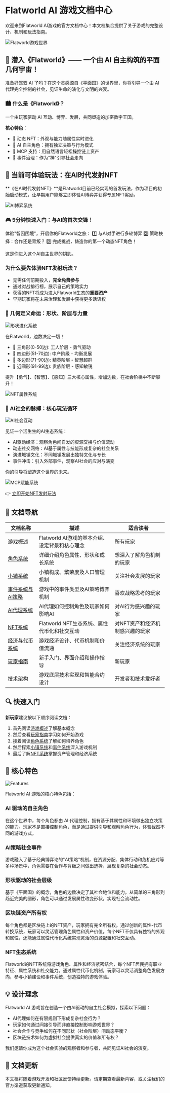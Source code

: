 # Flatworld AI 游戏文档中心

欢迎来到Flatworld AI游戏的官方文档中心！本文档集合提供了关于游戏的完整设计、机制和玩法指南。

![Flatworld游戏世界](../../images/t1.jpeg)

## 🌟 潜入《Flatworld》—— 一个由 AI 自主构筑的平面几何宇宙！

准备好驾驭 AI 了吗？在这个灵感源自《平面国》的世界里，你将引导一个由 AI 代理完全控制的社会，见证生命的演化与文明的兴衰。

### 🏙️ 什么是《Flatworld》？

一个由玩家驱动 AI 互动、博弈、发展，共同塑造的加密数字王国。

**核心特色**：
- 🔹 动态 NFT：外观与能力随属性实时进化
- 🔹 AI 自主角色：拥有独立决策与行为模式
- 🔹 MCP 支持：用自然语言轻松操控链上资产
- 🔹 事件治理：作为"神"引导社会走向

## 🚀 当前可体验玩法：在AI时代发射NFT

**《在AI时代发射NFT》**是Flatworld目前已经实现的首发玩法，作为项目的初始启动模式，让早期用户能够立即体验AI博弈并获得专属NFT奖励。

![AI博弈系统](../../images/vsAI.png)

### 🎮 5分钟快速入门：与AI的首次交锋！

体验"智囚困境"，开启你的Flatworld之旅：
1️⃣ 与AI对手进行多轮博弈
2️⃣ 策略抉择：合作还是背叛？
3️⃣ 完成挑战，铸造你的第一个动态NFT角色！

这是你进入这个AI自主世界的钥匙。

### 为什么要先体验NFT发射玩法？
- 无需任何前期投入，**完全免费参与**
- 通过对战排行榜，展示自己的策略实力
- 获得的NFT将成为进入Flatworld生态的**重要资产**
- 早期玩家将在未来治理和发展中获得更多话语权

### 📐 几何定义命运：形状、阶层与力量

![形状进化系统](../../images/t3.jpeg)

在Flatworld，边数决定一切！
- 🔺 三角形(0-50边): 工人阶层 - 勇气驱动
- 🔹 四边形(51-70边): 中产阶级 - 均衡发展
- 🔶 多边形(71-90边): 精英阶层 - 智慧超群
- 🔷 近圆形(91-99边): 贵族阶层 - 感知敏锐

提升【勇气】、【智慧】、【感知】三大核心属性，增加边数，在社会阶梯中不断攀升！

![NFT属性系统](../../images/t4.jpeg)

### 🧠 AI社会的脉搏：核心玩法循环

![AI社会互动](../../images/t5.jpeg)

见证一个活生生的AI生态系统：
- AI驱动经济：观察角色间自发的资源交换与价值流动
- 动态社交网络：AI基于属性与技能形成复杂的社会关系
- 演进城镇文化：不同城镇发展出独特文化与专长
- 事件冲击：引入外部事件，观察AI社会的应对与演变

你的引导将塑造这个世界的未来。

![MCP赋能系统](../../images/t6.jpeg)

👉 [立即开始NFT发射玩法](/zh-cn/Guide/NFTLaunch.md)

## 🧭 文档导航

| 文档名称 | 描述 | 适合读者 |
|--------|------|---------|
| [游戏概述](/zh-cn/Guide/GameOverview.md) | Flatworld AI游戏的基本介绍、设定背景和核心理念 | 所有玩家 |
| [角色系统](/zh-cn/Guide/CharacterSystem.md) | 详细介绍角色属性、形状和成长系统 | 想深入了解角色机制的玩家 |
| [小镇系统](/zh-cn/Guide/TownSystem.md) | 小镇构成、繁荣度及人口管理机制 | 关注社会发展的玩家 |
| [事件系统与AI策略](/zh-cn/Guide/EventSystem.md) | 游戏中的事件类型及AI策略博弈机制 | 喜欢战略思考的玩家 |
| [AI代理系统](/zh-cn/Guide/AIAgentSystem.md) | AI代理如何控制角色及玩家如何影响AI | 对AI行为感兴趣的玩家 |
| [NFT系统](/zh-cn/Guide/NFT.md) | Flatworld NFT生态系统、属性代币化和社交互动 | 对NFT资产和经济机制感兴趣的玩家 |
| [经济与代币系统](/zh-cn/Guide/TokenSystem.md) | 游戏经济设计、代币机制和价值流通 | 关注经济系统的玩家 |
| [玩家指南](/zh-cn/Guide/PlayerGuide.md) | 新手入门、界面介绍和操作指导 | 新玩家 |
| [技术架构](/zh-cn/Guide/TechnicalArchitecture.md) | 游戏底层技术实现和智能合约设计 | 开发者和技术爱好者 |

## 🔍 快速入门

**新玩家**建议按以下顺序阅读文档：

1. 首先阅读[游戏概述](/zh-cn/Guide/GameOverview.md)了解基本概念
2. 然后查看[玩家指南](/zh-cn/Guide/PlayerGuide.md)学习如何开始游戏
3. 接着阅读[角色系统](/zh-cn/Guide/CharacterSystem.md)了解如何培养角色
4. 然后探索[小镇系统](/zh-cn/Guide/TownSystem.md)和[事件系统](/zh-cn/Guide/EventSystem.md)深入游戏机制
5. 最后了解[NFT系统](/zh-cn/Guide/NFT.md)掌握资产管理和经济系统

## 📌 核心特色

![Features](../../images/t2.jpeg)

Flatworld AI 游戏的核心特色包括：


### AI 驱动的自主角色

在这个世界中，每个角色都由 AI 代理控制，拥有基于其属性和环境做出独立决策的能力。玩家不是直接控制角色，而是通过提供引导和观察角色行为，体验截然不同的游戏方式。

### AI策略社会事件

游戏融入了基于经典博弈论的"AI策略"机制，在资源分配、集体行动和危机应对等多种场景中，角色需要在合作与背叛之间做出选择，展现复杂的社会动态。

### 形状驱动的社会层级

基于《平面国》的概念，角色的边数决定了其社会地位和能力。从简单的三角形到趋近完美的圆形，角色可以通过发展属性改变形状，实现社会流动性。

### 区块链资产所有权

每个角色都是区块链上的NFT资产，玩家拥有完全所有权。通过创新的属性-代币转换系统，玩家可以灵活管理角色属性和资产价值。每个NFT不仅具有独特的外观和属性，还能通过属性代币化系统实现灵活的资源配置和社交互动。

### NFT生态系统

Flatworld的NFT系统将游戏角色、属性和经济紧密结合，每个NFT居民拥有职业特征、属性系统和社交能力。通过属性代币化机制，玩家可以灵活调整角色发展方向，参与小镇建设和事件系统，创造独特的游戏体验。

## 💡 设计理念

Flatworld AI 游戏旨在创造一个由AI驱动的自主社会模拟，探索以下问题：

- AI代理如何在有限规则下形成复杂社会行为？
- 玩家如何通过间接引导而非直接控制影响游戏世界？
- 社会合作与竞争如何在不同形状（社会阶层）间动态平衡？
- 区块链技术如何为虚拟社会提供真实的价值和所有权？

我们邀请你成为这个社会实验的观察者和参与者，共同见证AI社会的演变。

## 🔄 文档更新

本文档将随着游戏开发和社区反馈持续更新。请定期查看最新内容，或关注我们的官方渠道获取更新通知。

